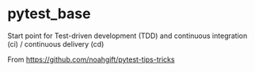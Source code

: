 # pytest_base
Start point for Test-driven development (TDD) and continuous integration (ci) / continuous delivery (cd)

From https://github.com/noahgift/pytest-tips-tricks
